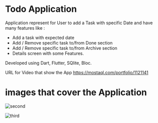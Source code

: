 # Todo Application

Application represent for User to add a Task with specific Date and have many features like :
- Add a task with expected date
- Add / Remove specific task to/from Done section
- Add / Remove specific task to/from Archive section
- Details screen with some Features.

Developed using Dart, Flutter, SQlite, Bloc.

URL for Video that show the App https://mostaql.com/portfolio/1121141

# images that cover the Application

![second](https://user-images.githubusercontent.com/101535118/197812431-2744762e-d639-4645-8f7f-c6736c6725ee.png)

![third](https://user-images.githubusercontent.com/101535118/197812452-1848e2e3-941f-44c2-a7bc-0a0b7d983e00.png)
